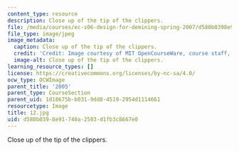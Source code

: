 ```yaml
---
content_type: resource
description: Close up of the tip of the clippers.
file: /media/courses/ec-s06-design-for-demining-spring-2007/d580b0398e91740a2503d1fb3c8667e0_12.jpg
file_type: image/jpeg
image_metadata:
  caption: Close up of the tip of the clippers.
  credit: 'Credit: Image courtesy of MIT OpenCourseWare, course staff, and students.'
  image-alt: Close up of the tip of the clippers.
learning_resource_types: []
license: https://creativecommons.org/licenses/by-nc-sa/4.0/
ocw_type: OCWImage
parent_title: '2005'
parent_type: CourseSection
parent_uid: 1d18675b-b031-9dd8-4519-2954d1114661
resourcetype: Image
title: 12.jpg
uid: d580b039-8e91-740a-2503-d1fb3c8667e0
---
```

Close up of the tip of the clippers.